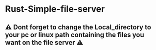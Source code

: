 # Rust-Simple-file-server

## ⚠️ Dont forget to change the Local_directory to your pc or linux path containing the files you want on the file server ⚠️
